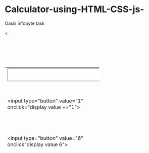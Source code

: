 # Calculator-using-HTML-CSS-js-
Oasis infobyte task 

<html> <head>

<style>
 input[type=button]
{
width: 40px;
height 40p;
font-size:20px;
}
</style>

</head> <body>

<form>

<table align="center" style="margin-top: 100px;background
color:green;width:300px;height:300px;border 4px solid blue;border-radius:3px"><tr><td colspan=""> <input type="text" name="display" style="width:300px;height:40px">

</td></tr> <tr><td>

<input type="button" value="1" onclick="display value +="1"></td>

<td>

<input type="button" value="2" onclick="display.value="2"></td> <td>
<td>
<input type="button" value="3" onclick"display value></td> <td>
<td>
<input type="button" value="4" onclick"display value+a></td>

<td>

<input type="button" value="5" onclick="display.value=""></td>

<<td>

<input type="button" value="" onclick="display value=""></td> <tr>

<td>

<input type="button" value="6" onclick"display value 6"></td>

<td>

<input type="button" value="7" onclick="display.value=''></td>

<td> <input type="button" value="8" onclick="display value +=""></td> <td>

<td><input type="button" value="9" onclick"display.value=''></td>

<td> <input type="button" value="0" onclick="display.value=='0'></td>
<td>
<input type="button" value="/" onclick="display value +"/></td>
<td>

</tr>
</tr>
<td>

<input type="button" values" onclick" display value+"/""></td> <td> <input type="button" value="" onclick="display value +=""></td>

<td>

<input type="button" value="C" onclick"display values"></td> <td>

<input type="button" value="" onclick="display.value"></ <td> <input type="button" value="X" onclick="display.value-display.value.toString().slice(0,-)"></td> <td> <input type="button" value="" onclick="display.value seal display.value></td> </form> </body>

</tr>

</html>